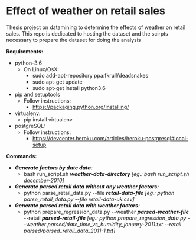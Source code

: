 # Effect of weather on retail sales
Thesis project on datamining to determine the effects of weather on retail sales.
This repo is dedicated to hosting the dataset and the scirpts necessary to prepare the dataset for doing the analysis

**Requirements:**
   * python-3.6
       * On Linux/OsX:
           - sudo add-apt-repository ppa:fkrull/deadsnakes
           - sudo apt-get update
           - sudo apt-get install python3.6
   * pip and setuptools
       * Follow instructions:
           - https://packaging.python.org/installing/
   * virtualenv:
       * pip install virtualenv
   * postgreSQL:
       * Follow instructions:
           - https://devcenter.heroku.com/articles/heroku-postgresql#local-setup
   
**Commands:**
  * ***Generate factors by date data:***
    * bash run_script.sh ***weather-data-directory*** *[eg.: bash run_script.sh december-2010]*
  * ***Generate parsed retail data without any weather factors:***
  	* python parse_retail_data.py --file ***retail-data-file*** *[eg.: python parse_retail_data.py --file retail-data-uk.csv]*
  * ***Generate parsed retail data with weather factors:***
    * python prepare_regression_data.py --weather ***parsed-weather-file*** --retail ***parsed-retail-file*** *[eg.: python prepare_regression_data.py --weather parsed/date_time_vs_humidity_january-2011.txt --retail parsed/parsed_retail_data_2011-1.txt]*

